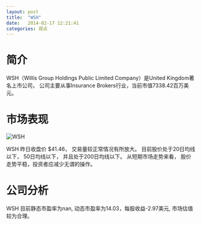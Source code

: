 ```yaml
---
layout: post
title:  "WSH"
date:   2014-02-17 12:21:41
categories: 观点
---
```


# 简介
WSH（Willis Group Holdings Public Limited Company）是United Kingdom著名上市公司，
公司主要从事Insurance Brokers行业，当前市值7338.42百万美元。

# 市场表现

![WSH](http://finviz.com/chart.ashx?t=WSH&ty=c&ta=1&p=d&s=l)

WSH 昨日收盘价 $41.46，
交易量较正常情况有所放大。
目前股价处于20日均线以下，
50日均线以下，
并且处于200日均线以下。
从短期市场走势来看，
股价走势平稳，投资者应减少无谓的操作。

# 公司分析
WSH 目前静态市盈率为nan, 动态市盈率为14.03，每股收益-2.97美元,
市场估值较为合理。
